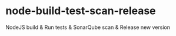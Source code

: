 # node-build-test-scan-release
NodeJS build &amp; Run tests &amp; SonarQube scan &amp; Release new version
